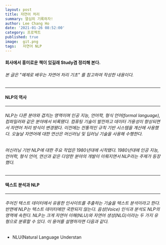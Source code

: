 ```yaml
---
layout: post
title: 자연어 처리
summary: 열심히 기록하자!
author: Lee Chang Ho
date: '2021-01-26 08:52:00'
category: 프로젝트
published: true
image:  git.png
tags:   자연어 NLP
---
```


#### 회사에서 흥미로운 책이 있길래 Study겸 정리해 본다.
###### 본 글은 "예제로 배우는 자연어 처리 기초" 를 참고하여 작성한 내용이다.
---
#### NLP의 역사
---
###### NLP는 다른 분야와 겹치는 영역이며 인공 지능, 언어학, 형식 언어(formal language), 컴파일러와 같은 분야에서 비록됐다. 컴퓨팅 기술이 발전하고 데이터 가용성이 향상되면서 자연어 처리 방식이 변경됐다. 이전에는 전통적인 규칙 기반 시스템을 계산에 사용했다. 오늘날 자연어에 대한 연산은 머신러닝 및 딥러닝 기술을 사용해 수행한다.  

###### 머신러닝 기반 NLP에 대한 주요 작업은 1980년대에 시작됐다. 1980년대에 인공 지능, 언어학, 형식 언어, 연산과 같은 다양한 분야의 개발이 이뤄지면서 NLP라는 주제가 등장했다.  

---
#### 텍스트 분석과 NLP
---
###### 주어진 텍스트 데이터에서 유용한 인사이트를 추출하는 기술을 텍스트 분석이라고 한다. 반면에 NLP는 텍스트 데이터에만 국한되지 않는다. 음성(Voice) 인식과 분석도 NLP의 영역에 속한다. NLP는 크게 자연어 이해(NLU)와 자연어 생성(NLG)이라는 두 가지 유형으로 분류할 수 있다. 이 용어를 설명하자면 다음과 같다.  
- NLU(Natural Language Understan
<!--stackedit_data:
eyJoaXN0b3J5IjpbLTMyOTMxMDY0NSwtNjEzNDcyODIwXX0=
-->